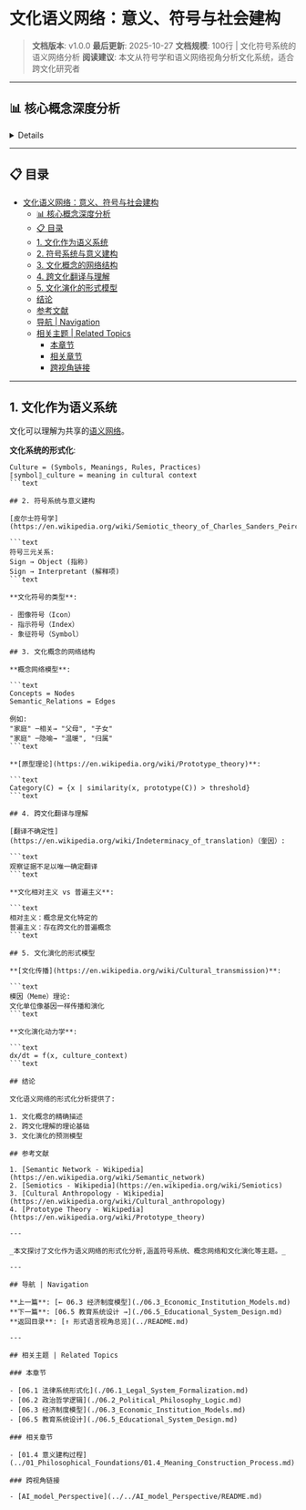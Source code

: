 # 文化语义网络：意义、符号与社会建构

> **文档版本**: v1.0.0
> **最后更新**: 2025-10-27
> **文档规模**: 100行 | 文化符号系统的语义网络分析
> **阅读建议**: 本文从符号学和语义网络视角分析文化系统，适合跨文化研究者

---

## 📊 核心概念深度分析

<details>
<parameter name="summary"><b>🌍🎭 点击展开：文化语义网络核心洞察</b></summary>

**终极洞察**: 文化=共享的语义网络+符号系统。核心理论：①符号学（Saussure）：符号=能指signifier+所指signified、语言=差异系统②意义建构（Geertz）：文化=意义之网、厚描thick description③语义网络：概念=节点、关系=边、文化差异=网络拓扑差异④跨文化翻译（Quine不可译性）：翻译不确定性、根本歧义radical translation⑤文化演化：meme传播（Dawkins）、文化基因、社会学习。形式化：Culture = (Symbols, Meanings, Rules, Practices)、⟦symbol⟧_culture = context-dependent meaning。应用：跨文化沟通、国际市场营销、AI文化适应、多语言NLP。计算模型：WordNet/ConceptNet跨语言、文化维度（Hofstede）、情感极性文化差异。挑战：文化相对主义vs普遍主义、本质主义vs建构主义。关键：文化非静态，而是动态演化的语义系统。

</details>

---

## 📋 目录

- [文化语义网络：意义、符号与社会建构](#文化语义网络意义符号与社会建构)
  - [📊 核心概念深度分析](#-核心概念深度分析)
  - [📋 目录](#-目录)
  - [1. 文化作为语义系统](#1-文化作为语义系统)
  - [2. 符号系统与意义建构](#2-符号系统与意义建构)
  - [3. 文化概念的网络结构](#3-文化概念的网络结构)
  - [4. 跨文化翻译与理解](#4-跨文化翻译与理解)
  - [5. 文化演化的形式模型](#5-文化演化的形式模型)
  - [结论](#结论)
  - [参考文献](#参考文献)
  - [导航 | Navigation](#导航--navigation)
  - [相关主题 | Related Topics](#相关主题--related-topics)
    - [本章节](#本章节)
    - [相关章节](#相关章节)
    - [跨视角链接](#跨视角链接)

---

## 1. 文化作为语义系统

文化可以理解为共享的[语义网络](https://en.wikipedia.org/wiki/Semantic_network)。

**文化系统的形式化**:

```text
Culture = (Symbols, Meanings, Rules, Practices)
⟦symbol⟧_culture = meaning in cultural context
```text

## 2. 符号系统与意义建构

[皮尔士符号学](https://en.wikipedia.org/wiki/Semiotic_theory_of_Charles_Sanders_Peirce):

```text
符号三元关系:
Sign → Object (指称)
Sign → Interpretant (解释项)
```text

**文化符号的类型**:

- 图像符号（Icon）
- 指示符号（Index）
- 象征符号（Symbol）

## 3. 文化概念的网络结构

**概念网络模型**:

```text
Concepts = Nodes
Semantic_Relations = Edges

例如:
"家庭" ─相关→ "父母", "子女"
"家庭" ─隐喻→ "温暖", "归属"
```text

**[原型理论](https://en.wikipedia.org/wiki/Prototype_theory)**:

```text
Category(C) = {x | similarity(x, prototype(C)) > threshold}
```text

## 4. 跨文化翻译与理解

[翻译不确定性](https://en.wikipedia.org/wiki/Indeterminacy_of_translation)（奎因）:

```text
观察证据不足以唯一确定翻译
```text

**文化相对主义 vs 普遍主义**:

```text
相对主义：概念是文化特定的
普遍主义：存在跨文化的普遍概念
```text

## 5. 文化演化的形式模型

**[文化传播](https://en.wikipedia.org/wiki/Cultural_transmission)**:

```text
模因（Meme）理论:
文化单位像基因一样传播和演化
```text

**文化演化动力学**:

```text
dx/dt = f(x, culture_context)
```text

## 结论

文化语义网络的形式化分析提供了:

1. 文化概念的精确描述
2. 跨文化理解的理论基础
3. 文化演化的预测模型

## 参考文献

1. [Semantic Network - Wikipedia](https://en.wikipedia.org/wiki/Semantic_network)
2. [Semiotics - Wikipedia](https://en.wikipedia.org/wiki/Semiotics)
3. [Cultural Anthropology - Wikipedia](https://en.wikipedia.org/wiki/Cultural_anthropology)
4. [Prototype Theory - Wikipedia](https://en.wikipedia.org/wiki/Prototype_theory)

---

_本文探讨了文化作为语义网络的形式化分析,涵盖符号系统、概念网络和文化演化等主题。_

---

## 导航 | Navigation

**上一篇**: [← 06.3 经济制度模型](./06.3_Economic_Institution_Models.md)
**下一篇**: [06.5 教育系统设计 →](./06.5_Educational_System_Design.md)
**返回目录**: [↑ 形式语言视角总览](../README.md)

---

## 相关主题 | Related Topics

### 本章节

- [06.1 法律系统形式化](./06.1_Legal_System_Formalization.md)
- [06.2 政治哲学逻辑](./06.2_Political_Philosophy_Logic.md)
- [06.3 经济制度模型](./06.3_Economic_Institution_Models.md)
- [06.5 教育系统设计](./06.5_Educational_System_Design.md)

### 相关章节

- [01.4 意义建构过程](../01_Philosophical_Foundations/01.4_Meaning_Construction_Process.md)

### 跨视角链接

- [AI_model_Perspective](../../AI_model_Perspective/README.md)
